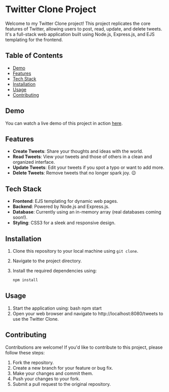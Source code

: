 # Twitter Clone Project

Welcome to my Twitter Clone project! This project replicates the core features of Twitter, allowing users to post, read, update, and delete tweets. It's a full-stack web application built using Node.js, Express.js, and EJS templating for the frontend.

## Table of Contents

- [Demo](#demo)
- [Features](#features)
- [Tech Stack](#tech-stack)
- [Installation](#installation)
- [Usage](#usage)
- [Contributing](#contributing)

## Demo

You can watch a live demo of this project in action [here](https://clipchamp.com/watch/2MnqXynM8zc).

## Features

- **Create Tweets**: Share your thoughts and ideas with the world.
- **Read Tweets**: View your tweets and those of others in a clean and organized interface.
- **Update Tweets**: Edit your tweets if you spot a typo or want to add more.
- **Delete Tweets**: Remove tweets that no longer spark joy. 😉

## Tech Stack

- **Frontend**: EJS templating for dynamic web pages.
- **Backend**: Powered by Node.js and Express.js.
- **Database**: Currently using an in-memory array (real databases coming soon!).
- **Styling**: CSS3 for a sleek and responsive design.

## Installation

1. Clone this repository to your local machine using `git clone`.
2. Navigate to the project directory.
3. Install the required dependencies using:

   ```bash
   npm install

## Usage
1. Start the application using:
    bash
        npm start
2. Open your web browser and navigate to http://localhost:8080/tweets to use the Twitter Clone.

## Contributing
Contributions are welcome! If you'd like to contribute to this project, please follow these steps:

1. Fork the repository.
2. Create a new branch for your feature or bug fix.
3. Make your changes and commit them.
4. Push your changes to your fork.
5. Submit a pull request to the original repository.